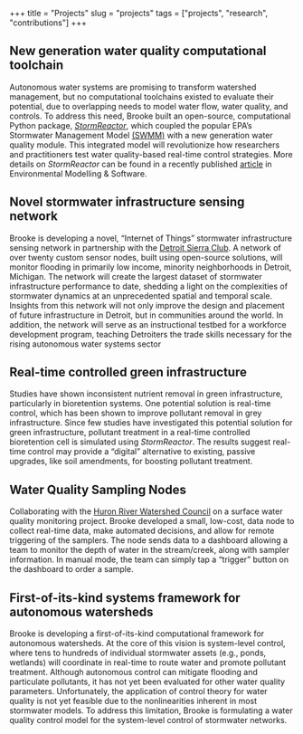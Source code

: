 +++
title = "Projects"
slug = "projects"
tags = ["projects", "research", "contributions"]
+++

## New generation water quality computational toolchain
Autonomous water systems are promising to transform watershed management, but no computational toolchains existed to evaluate their potential, due to overlapping needs to model water flow, water quality, and controls. To address this need, Brooke built an open-source, computational Python package, [*StormReactor*](https://github.com/kLabUM/StormReactor), which coupled the popular EPA’s Stormwater Management Model [(SWMM)](https://www.epa.gov/water-research/storm-water-management-model-swmm) with a new generation water quality module. This integrated model will revolutionize how researchers and practitioners test water quality-based real-time control strategies. More details on *StormReactor* can be found in a recently published [article](https://www.sciencedirect.com/science/article/abs/pii/S1364815221002176) in Environmental Modelling & Software.

## Novel stormwater infrastructure sensing network
Brooke is developing a novel, “Internet of Things” stormwater infrastructure sensing network in partnership with the [Detroit Sierra Club](https://www.sierraclub.org/michigan). A network of over twenty custom sensor nodes, built using open-source solutions, will monitor flooding in primarily low income, minority neighborhoods in Detroit, Michigan. The network will create the largest dataset of stormwater infrastructure performance to date, shedding a light on the complexities of stormwater dynamics at an unprecedented spatial and temporal scale. Insights from this network will not only improve the design and placement of future infrastructure in Detroit, but in communities around the world. In addition, the network will serve as an instructional testbed for a workforce development program, teaching Detroiters the trade skills necessary for the rising autonomous water systems sector

## Real-time controlled green infrastructure
Studies have shown inconsistent nutrient removal in green infrastructure, particularly in bioretention systems. One potential solution is real-time control, which has been shown to improve pollutant removal in grey infrastructure. Since few studies have investigated this potential solution for green infrastructure, pollutant treatment in a real-time controlled bioretention cell is simulated using *StormReactor*. The results suggest real-time control may provide a “digital” alternative to existing, passive upgrades, like soil amendments, for boosting pollutant treatment.

## Water Quality Sampling Nodes
Collaborating with the [Huron River Watershed Council](https://www.hrwc.org/) on a surface water quality monitoring project. Brooke developed a small, low-cost, data node to collect real-time data, make automated decisions, and allow for remote triggering of the samplers. The node sends data to a dashboard allowing a team to monitor the depth of water in the stream/creek, along with sampler information. In manual mode, the team can simply tap a “trigger” button on the dashboard to order a sample.

## First-of-its-kind systems framework for autonomous watersheds
Brooke is developing a first-of-its-kind computational framework for autonomous watersheds. At the core of this vision is system-level control, where tens to hundreds of individual stormwater assets (e.g., ponds, wetlands) will coordinate in real-time to route water and promote pollutant treatment. Although autonomous control can mitigate flooding and particulate pollutants, it has not yet been evaluated for other water quality parameters. Unfortunately, the application of control theory for water quality is not yet feasible due to the nonlinearities inherent in most stormwater models. To address this limitation, Brooke is formulating a water quality control model for the system-level control of stormwater networks.
